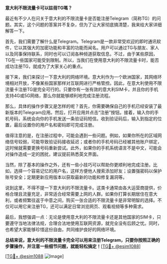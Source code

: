 **意大利不限流量卡可以註冊TG嗎？**

最近有不少人在问关于意大利的不限流量卡是否能注册Telegram（简称TG）的问题。其实，这个问题的答案并不复杂，但为了让大家彻底搞清楚，我来给大家详细解答一下。

首先，我们需要了解什么是Telegram。Telegram是一款非常受欢迎的即时通讯软件，它以其强大的加密功能和丰富的功能而闻名。用户可以通过TG与朋友、家人以及同事保持联系，同时也可以订阅各种频道获取信息。不过，由于某些原因，TG在一些国家可能受到限制。所以，当我们在使用意大利的不限流量卡时，能否成功注册TG，就成为了大家关心的重点。

接下来，我们来探讨一下意大利的网络环境。意大利作为一个欧洲国家，其网络环境相对开放，不像某些国家那样对互联网进行严格管控。因此，在意大利使用不限流量卡注册TG是完全可行的。只要你有一张有效的意大利SIM卡，并且你的手机支持4G或5G网络，那么你就能够顺利地完成注册流程。

那么，具体的操作步骤又是怎样的呢？首先，你需要确保自己的手机已经安装了最新版本的Telegram应用。然后，打开应用并点击“注册”按钮。接着，输入你的手机号码，系统会向你的手机发送一条验证码短信。收到验证码后，输入到指定的位置，最后设置你的用户名和密码即可完成注册。

值得注意的是，在注册过程中，可能会遇到一些问题。例如，如果你所在的区域网络信号较弱，可能导致验证码接收延迟；或者你的手机号码已经被其他账户绑定，这时候就需要更换号码重新尝试。此外，如果你的手机系统语言不是中文，可能会对操作造成一定的困扰，建议提前熟悉英文界面。

当然，除了基本的操作之外，还有一些小技巧可以帮助你更顺利地完成注册。比如，选择一个容易记忆的用户名，这样方便他人搜索添加好友；设置强密码以保护账号安全；定期更新应用版本以获取最新的功能和修复漏洞等。

说到这里，不得不提一下意大利的不限流量卡。这类卡通常由各大运营商提供，价格合理且流量充足，非常适合经常需要上网的人群。如果你打算长期居住在意大利，或者频繁往返于中意之间，购买一张合适的不限流量卡是非常明智的选择。不仅可以用它来注册TG，还可以满足日常浏览网页、观看视频等多种需求。

最后，我想强调一点：无论是使用意大利的不限流量卡还是其他国家的SIM卡，只要遵守当地法律法规，合理合法地使用互联网资源，就完全没有后顾之忧。同时，也希望大家能够珍惜这份自由，共同维护良好的网络环境。

**总结来说，意大利的不限流量卡完全可以用来注册Telegram，只要你按照正确的步骤操作，并注意一些细节问题，就能轻松搞定！**[[TG💪+ @esim1088](https://t.me/s/esim1088)]

[[TG💪+ @esim1088](https://t.me/s/esim1088) ![Image](https://i.postimg.cc/4NQfJmqS/Snipaste-2025-05-13-00-14-12.png)]